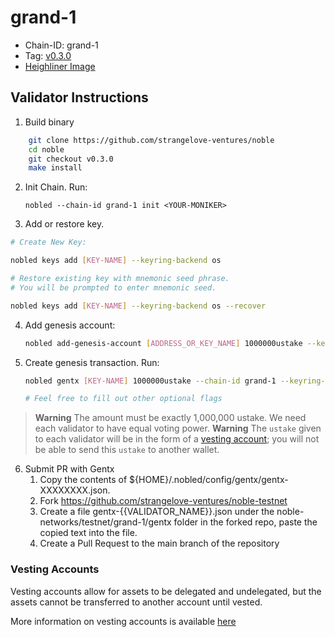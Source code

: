 # grand-1

- Chain-ID: grand-1
- Tag: [v0.3.0](https://github.com/strangelove-ventures/noble/releases/tag/v0.3.0)
- [Heighliner Image](https://github.com/strangelove-ventures/noble/pkgs/container/noble/72469688?tag=v0.3.0)

## Validator Instructions

1) Build binary
```bash
    git clone https://github.com/strangelove-ventures/noble
    cd noble
    git checkout v0.3.0
    make install
```

2) Init Chain. Run:

    `nobled --chain-id grand-1 init <YOUR-MONIKER>`

3) Add or restore key.
```bash
# Create New Key:

nobled keys add [KEY-NAME] --keyring-backend os

# Restore existing key with mnemonic seed phrase. 
# You will be prompted to enter mnemonic seed. 

nobled keys add [KEY-NAME] --keyring-backend os --recover
```

4) Add genesis account:
    ```bash
    nobled add-genesis-account [ADDRESS_OR_KEY_NAME] 1000000ustake --keyring-backend os
    ```

5) Create genesis transaction. Run:
    ```bash
    nobled gentx [KEY-NAME] 1000000ustake --chain-id grand-1 --keyring-backend os

    # Feel free to fill out other optional flags
    ```
> **Warning**
> The amount must be exactly 1,000,000 ustake. We need each validator to have equal voting power.
> **Warning**
> The `ustake` given to each validator will be in the form of a [vesting account](#vesting-accounts); you will not be able to send this `ustake` to another wallet.

6) Submit PR with Gentx
    1) Copy the contents of ${HOME}/.nobled/config/gentx/gentx-XXXXXXXX.json.
    2) Fork https://github.com/strangelove-ventures/noble-testnet
    3) Create a file gentx-{{VALIDATOR_NAME}}.json under the noble-networks/testnet/grand-1/gentx folder in the forked repo, paste the copied text into the file.
    4) Create a Pull Request to the main branch of the repository


### Vesting Accounts
Vesting accounts allow for assets to be delegated and undelegated, but the assets cannot be transferred to another account until vested.

More information on vesting accounts is available [here](https://docs.cosmos.network/v0.45/modules/auth/05_vesting.html)